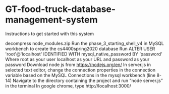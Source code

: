# GT-food-truck-database-management-system

Instructions to get started with this system

decompress node_modules.zip
Run the phase_3_starting_shell_v4 in MySQL workbench to create the cs4400spring2020 database
Run  ALTER USER 'root'@'localhost' IDENTIFIED WITH mysql_native_password BY ‘password’  Where root as your user localhost as your URL and password as your password
Download node js from https://nodejs.org/en/
In server.js in selected text editor, change the connection properties in the connection variable based on the MySQL Connections in the mysql workbench (line 8-14)
Navigate to the directory containing the project and run “node server.js” in the terminal
In google chrome, type http://localhost:3000/
